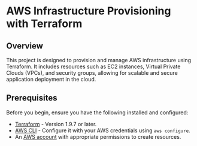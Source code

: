 
# AWS Infrastructure Provisioning with Terraform

## Overview
This project is designed to provision and manage AWS infrastructure using Terraform. It includes resources such as EC2 instances, Virtual Private Clouds (VPCs), and security groups, allowing for scalable and secure application deployment in the cloud.

## Prerequisites
Before you begin, ensure you have the following installed and configured:

- [Terraform](https://www.terraform.io/downloads.html) - Version 1.9.7 or later.
- [AWS CLI](https://aws.amazon.com/cli/) - Configure it with your AWS credentials using `aws configure`.
- An [AWS account](https://aws.amazon.com/free/) with appropriate permissions to create resources.

